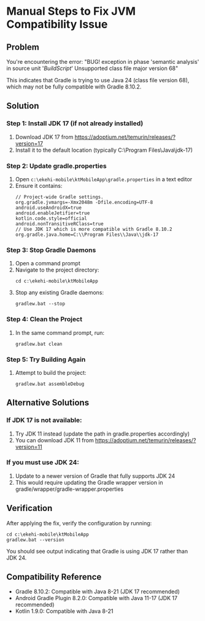 # Manual Steps to Fix JVM Compatibility Issue

## Problem
You're encountering the error: "BUG! exception in phase 'semantic analysis' in source unit '_BuildScript_' Unsupported class file major version 68"

This indicates that Gradle is trying to use Java 24 (class file version 68), which may not be fully compatible with Gradle 8.10.2.

## Solution

### Step 1: Install JDK 17 (if not already installed)
1. Download JDK 17 from https://adoptium.net/temurin/releases/?version=17
2. Install it to the default location (typically C:\Program Files\Java\jdk-17)

### Step 2: Update gradle.properties
1. Open `c:\ekehi-mobile\ktMobileApp\gradle.properties` in a text editor
2. Ensure it contains:
   ```
   // Project-wide Gradle settings.
   org.gradle.jvmargs=-Xmx2048m -Dfile.encoding=UTF-8
   android.useAndroidX=true
   android.enableJetifier=true
   kotlin.code.style=official
   android.nonTransitiveRClass=true
   // Use JDK 17 which is more compatible with Gradle 8.10.2
   org.gradle.java.home=C:\\Program Files\\Java\\jdk-17
   ```

### Step 3: Stop Gradle Daemons
1. Open a command prompt
2. Navigate to the project directory:
   ```
   cd c:\ekehi-mobile\ktMobileApp
   ```
3. Stop any existing Gradle daemons:
   ```
   gradlew.bat --stop
   ```

### Step 4: Clean the Project
1. In the same command prompt, run:
   ```
   gradlew.bat clean
   ```

### Step 5: Try Building Again
1. Attempt to build the project:
   ```
   gradlew.bat assembleDebug
   ```

## Alternative Solutions

### If JDK 17 is not available:
1. Try JDK 11 instead (update the path in gradle.properties accordingly)
2. You can download JDK 11 from https://adoptium.net/temurin/releases/?version=11

### If you must use JDK 24:
1. Update to a newer version of Gradle that fully supports JDK 24
2. This would require updating the Gradle wrapper version in gradle/wrapper/gradle-wrapper.properties

## Verification
After applying the fix, verify the configuration by running:
```
cd c:\ekehi-mobile\ktMobileApp
gradlew.bat --version
```

You should see output indicating that Gradle is using JDK 17 rather than JDK 24.

## Compatibility Reference
- Gradle 8.10.2: Compatible with Java 8-21 (JDK 17 recommended)
- Android Gradle Plugin 8.2.0: Compatible with Java 11-17 (JDK 17 recommended)
- Kotlin 1.9.0: Compatible with Java 8-21